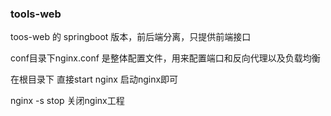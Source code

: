 ### tools-web

toos-web 的 springboot 版本，前后端分离，只提供前端接口


conf目录下nginx.conf 是整体配置文件，用来配置端口和反向代理以及负载均衡

在根目录下 直接start nginx 启动nginx即可  


nginx -s stop 关闭nginx工程



